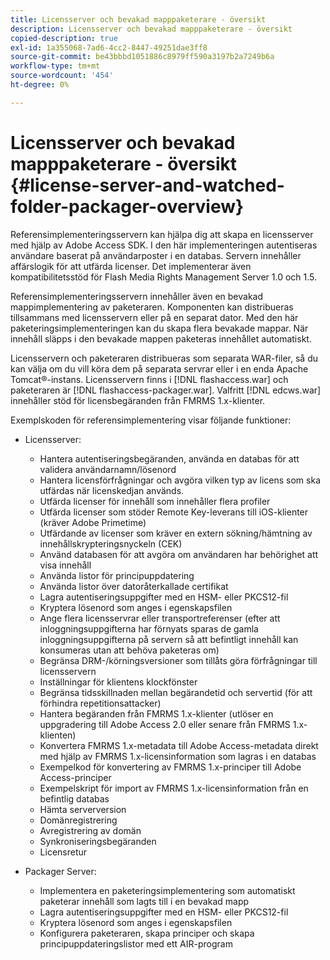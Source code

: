 ```yaml
---
title: Licensserver och bevakad mapppaketerare - översikt
description: Licensserver och bevakad mapppaketerare - översikt
copied-description: true
exl-id: 1a355068-7ad6-4cc2-8447-49251dae3ff8
source-git-commit: be43bbbd1051886c8979ff590a3197b2a7249b6a
workflow-type: tm+mt
source-wordcount: '454'
ht-degree: 0%

---
```


# Licensserver och bevakad mapppaketerare - översikt {#license-server-and-watched-folder-packager-overview}

Referensimplementeringsservern kan hjälpa dig att skapa en licensserver med hjälp av Adobe Access SDK. I den här implementeringen autentiseras användare baserat på användarposter i en databas. Servern innehåller affärslogik för att utfärda licenser. Det implementerar även kompatibilitetsstöd för Flash Media Rights Management Server 1.0 och 1.5.

Referensimplementeringsservern innehåller även en bevakad mappimplementering av paketeraren. Komponenten kan distribueras tillsammans med licensservern eller på en separat dator. Med den här paketeringsimplementeringen kan du skapa flera bevakade mappar. När innehåll släpps i den bevakade mappen paketeras innehållet automatiskt.

Licensservern och paketeraren distribueras som separata WAR-filer, så du kan välja om du vill köra dem på separata servrar eller i en enda Apache Tomcat®-instans. Licensservern finns i [!DNL flashaccess.war] och paketeraren är [!DNL flashaccess-packager.war]. Valfritt [!DNL edcws.war] innehåller stöd för licensbegäranden från FMRMS 1.x-klienter.

Exemplskoden för referensimplementering visar följande funktioner:

* Licensserver:

   * Hantera autentiseringsbegäranden, använda en databas för att validera användarnamn/lösenord
   * Hantera licensförfrågningar och avgöra vilken typ av licens som ska utfärdas när licenskedjan används.
   * Utfärda licenser för innehåll som innehåller flera profiler
   * Utfärda licenser som stöder Remote Key-leverans till iOS-klienter (kräver Adobe Primetime)
   * Utfärdande av licenser som kräver en extern sökning/hämtning av innehållskrypteringsnyckeln (CEK)
   * Använd databasen för att avgöra om användaren har behörighet att visa innehåll
   * Använda listor för principuppdatering
   * Använda listor över datoråterkallade certifikat
   * Lagra autentiseringsuppgifter med en HSM- eller PKCS12-fil
   * Kryptera lösenord som anges i egenskapsfilen
   * Ange flera licensservrar eller transportreferenser (efter att inloggningsuppgifterna har förnyats sparas de gamla inloggningsuppgifterna på servern så att befintligt innehåll kan konsumeras utan att behöva paketeras om)
   * Begränsa DRM-/körningsversioner som tillåts göra förfrågningar till licensservern
   * Inställningar för klientens klockfönster
   * Begränsa tidsskillnaden mellan begärandetid och servertid (för att förhindra repetitionsattacker)
   * Hantera begäranden från FMRMS 1.x-klienter (utlöser en uppgradering till Adobe Access 2.0 eller senare från FMRMS 1.x-klienten)
   * Konvertera FMRMS 1.x-metadata till Adobe Access-metadata direkt med hjälp av FMRMS 1.x-licensinformation som lagras i en databas
   * Exempelkod för konvertering av FMRMS 1.x-principer till Adobe Access-principer
   * Exempelskript för import av FMRMS 1.x-licensinformation från en befintlig databas
   * Hämta serverversion
   * Domänregistrering
   * Avregistrering av domän
   * Synkroniseringsbegäranden
   * Licensretur

* Packager Server:

   * Implementera en paketeringsimplementering som automatiskt paketerar innehåll som lagts till i en bevakad mapp
   * Lagra autentiseringsuppgifter med en HSM- eller PKCS12-fil
   * Kryptera lösenord som anges i egenskapsfilen
   * Konfigurera paketeraren, skapa principer och skapa principuppdateringslistor med ett AIR-program
